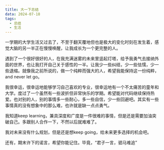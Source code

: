 ```yaml
---
title: 大一下总结
data: 2024-07-18
tags:
  - 总结
  - 生活
---
```

一学期的大学生活又过去了，不至于翻天覆地但也是极大的变化时刻在发生着，感觉大脑的另一半正在慢慢唤醒，让我成长为一个更完整的人。  
  
遇到了一个很好很好的人，在我充满迷雾的未来里竖起灯塔，给予我勇气去接纳外面的世界，也让我打开自己关于感性的一半。让我少一些纠结，少一些怯懦，少一些退缩。就像我之前所说的，做一个纯粹而强大的人，希望我能保持这一份纯粹，and never let go。  
  
我很幸运，很幸运地能够学习自己喜欢的专业，很幸运地有一个不太痛苦的童年和大学。度过了一个虽然有一些波折但非常快乐的学期。希望能对代码继续保持热爱。也对别的人，别的事情多一些耐心，多一些自信，少一些回避吧。其实有一些事情真的没有想象中的那么难，也许就是缺一点点勇气。  
  
我知道keep learning，兼具深度和广度是一件很难的事情，但是还是需要加油突破自己。多跟别人合作一下，不然以后就难难了。  
  
我对未来没有什么规划，但是还是想keep going，给未来更多选择的机会吧。

还有，期末许下的诺言，希望你能记住。毕竟，“君子一言，驷马难追”